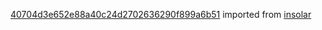 [40704d3e652e88a40c24d2702636290f899a6b51](https://github.com/insolar/insolar/commit/40704d3e652e88a40c24d2702636290f899a6b51) imported from [insolar](https://github.com/insolar/insolar)
